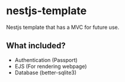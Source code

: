 # nestjs-template

Nestjs template that has a MVC for future use.

## What included?

- Authentication (Passport)
- EJS (For rendering webpage)
- Database (better-sqlite3)

